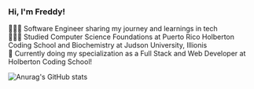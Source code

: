 <!-- Level 1: Simple bio and stats -->

### Hi, I'm Freddy!

👨🏼‍💻 Software Engineer sharing my journey and learnings in tech<br/>
👨🏼‍🎓 Studied Computer Science Foundations at Puerto Rico Holberton Coding School and Biochemistry at Judson University, Illionis<br/>
💭 Currently doing my specialization as a Full Stack and Web Developer at Holberton Coding School!<br/>

![Anurag's GitHub stats](https://github-readme-stats.vercel.app/api?username=freddyrosa16&show_icons=true&theme=radical)
